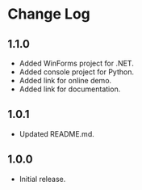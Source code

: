 # Change Log
## 1.1.0
- Added WinForms project for .NET.
- Added console project for Python.
- Added link for online demo.
- Added link for documentation.

## 1.0.1

- Updated README.md.

## 1.0.0

- Initial release.